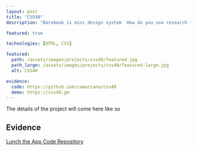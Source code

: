 ```yaml
---
layout: post
title: "CSS40"
description: "Barebook is mini design system  How do you use research findings to make it easy for people to quickly know how much to pay when travelling"

featured: true

technologies: [HTML, CSS]

featured:
  path: /assets/images/projects/css40/featured.jpg
  path_large: /assets/images/projects/css40/featured-large.jpg
  alt: CSS40

evidence:
  code: https://github.com/camariana/css40
  demo: https://css40.gm
---
```


The details of the project will come here like so



<h2>
  Evidence
</h2>

<div class="ut-dp-inline ut-gap-top-size-small">
  <a href="{{ page.evidence.demo }}" class="cp-button cp-button--secondary">
    Lunch the App
  </a>
  <a href="{{ page.evidence.code }}" class="cp-button cp-button--secondary">
    Code Repository
  </a>
</div>